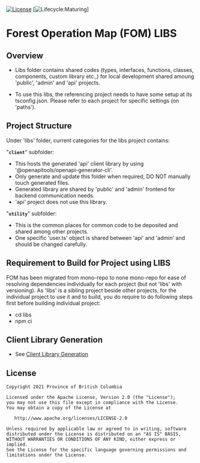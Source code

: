 [![License](https://img.shields.io/badge/License-Apache%202.0-blue.svg)](./LICENSE)
[![Lifecycle:Maturing](https://img.shields.io/badge/Lifecycle-Maturing-007EC6)]

# Forest Operation Map (FOM) LIBS

## Overview

- Libs folder contains shared codes (types, interfaces, functions, classes, components, custom library etc.,) for local development shared amoung 'public', 'admin' and 'api' projects.

- To use this libs, the referencing project needs to have some setup at its tsconfig.json. Please refer to each project for specific settings (on 'paths').

## Project Structure

Under 'libs' folder, current categories for the libs project contains:

"<code><b>client</b></code>" subfolder: 

   - This hosts the generated 'api' client library by using '@openapitools/openapi-generator-cli'. 
   - Only generate and update this folder when required, DO NOT manually touch generated files.
   - Generated library are shared by 'public' and 'admin' frontend for backend communication needs.
   - 'api' project does not use this library.

"<code><b>utility</b></code>" subfolder:
   - This is the common places for common code to be deposited and shared among other projects.
   - One specific 'user.ts' object is shared between 'api' and 'admin' and should be changed carefully.

## Requirement to Build for Project using LIBS

FOM has been migrated from mono-repo to none mono-repo for ease of resolving dependencies individually for each project (but not 'libs' with versioning). As 'libs' is a sibling project beside other projects, for the individual project to use it and to build, you do require to do following steps first before building individual project:
- cd libs
- npm ci

## Client Library Generation
- See [Client Library Generation](../api/README.md)

## License

    Copyright 2021 Province of British Columbia

    Licensed under the Apache License, Version 2.0 (the "License");
    you may not use this file except in compliance with the License.
    You may obtain a copy of the License at

       http://www.apache.org/licenses/LICENSE-2.0

    Unless required by applicable law or agreed to in writing, software
    distributed under the License is distributed on an "AS IS" BASIS,
    WITHOUT WARRANTIES OR CONDITIONS OF ANY KIND, either express or implied.
    See the License for the specific language governing permissions and
    limitations under the License.
